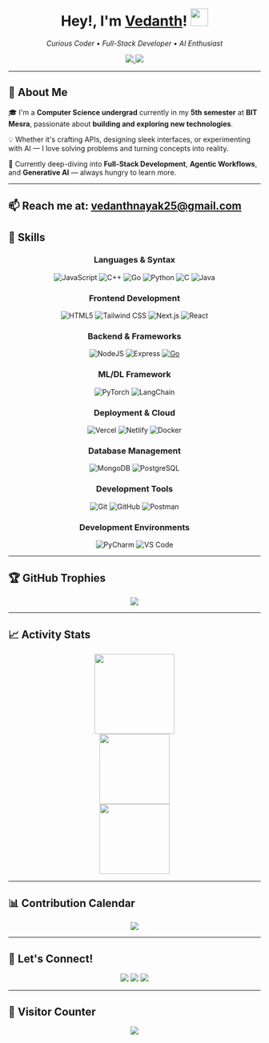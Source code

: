 <h1 align="center">
  Hey!, I'm <a href="https://github.com/vedanthnyk25">Vedanth</a>!
  <img src="https://media.giphy.com/media/hvRJCLFzcasrR4ia7z/giphy.gif" width="35" />
</h1>

<p align="center">
  <em>Curious Coder • Full-Stack Developer • AI Enthusiast</em>
</p>

<p align="center">
  <a href="mailto:vedanthnayak25@gmail.com">
    <img src="https://img.shields.io/badge/Gmail-vedanthnayak25@gmail.com-D14836?style=flat&logo=gmail&logoColor=white" />
  </a>
  <a href="https://www.linkedin.com/in/vedanthnayak/">
    <img src="https://img.shields.io/badge/LinkedIn-Vedanth Nayak-0A66C2?style=flat&logo=linkedin&logoColor=white" />
  </a>
</p>

---

## 🚀 About Me

🎓 I'm a **Computer Science undergrad** currently in my **5th semester** at **BIT Mesra**, passionate about **building and exploring new technologies**.

💡 Whether it's crafting APIs, designing sleek interfaces, or experimenting with AI — I love solving problems and turning concepts into reality.

🧠 Currently deep-diving into **Full-Stack Development**, **Agentic Workflows**, and **Generative AI** — always hungry to learn more.

---  
📫 **Reach me at:** <a href="mailto:vedanthnayak25@gmail.com">vedanthnayak25@gmail.com</a>
---

## 🌟 Skills
<div align="center">

### **Languages & Syntax**
![JavaScript](https://img.shields.io/badge/javascript-%23F7DF1E.svg?style=for-the-badge&logo=javascript&logoColor=black)
![C++](https://img.shields.io/badge/c++-%2300599C.svg?style=for-the-badge&logo=c%2B%2B&logoColor=white)
![Go](https://img.shields.io/badge/go-%2300ADD8.svg?style=for-the-badge&logo=go&logoColor=white)
![Python](https://img.shields.io/badge/python-3670A0?style=for-the-badge&logo=python&logoColor=ffdd54)
![C](https://img.shields.io/badge/C-%2300599C.svg?style=for-the-badge&logo=c&logoColor=white)
![Java](https://img.shields.io/badge/java-%23ED8B00.svg?style=for-the-badge&logo=openjdk&logoColor=white)

### **Frontend Development**
![HTML5](https://img.shields.io/badge/html5-%23E34F26.svg?style=for-the-badge&logo=html5&logoColor=white)
![Tailwind CSS](https://img.shields.io/badge/tailwindcss-%2338B2AC.svg?style=for-the-badge&logo=tailwind-css&logoColor=white)
![Next.js](https://img.shields.io/badge/next.js-%23000000.svg?style=for-the-badge&logo=next.js&logoColor=white)
![React](https://img.shields.io/badge/react-%2320232a.svg?style=for-the-badge&logo=react&logoColor=%2361DAFB)

### **Backend & Frameworks**
![NodeJS](https://img.shields.io/badge/node.js-6DA55F?style=for-the-badge&logo=node.js&logoColor=white)
![Express](https://img.shields.io/badge/express-%23404d59.svg?style=for-the-badge&logo=express&logoColor=white)
[![Go](https://img.shields.io/badge/Go-00ADD8?style=for-the-badge&logo=go)](https://golang.org/)

### **ML/DL Framework**
![PyTorch](https://img.shields.io/badge/pytorch-%23EE4C2C.svg?style=for-the-badge&logo=pytorch&logoColor=white)
![LangChain](https://img.shields.io/badge/langchain-%230FCC7F.svg?style=for-the-badge&logo=langchain&logoColor=white)

### **Deployment & Cloud**
![Vercel](https://img.shields.io/badge/vercel-%23000000.svg?style=for-the-badge&logo=vercel&logoColor=white)
![Netlify](https://img.shields.io/badge/netlify-%2300C7B7.svg?style=for-the-badge&logo=netlify&logoColor=white)
![Docker](https://img.shields.io/badge/docker-%230db7ed.svg?style=for-the-badge&logo=docker&logoColor=white)

### **Database Management**
![MongoDB](https://img.shields.io/badge/MongoDB-%234ea94b.svg?style=for-the-badge&logo=mongodb&logoColor=white)
![PostgreSQL](https://img.shields.io/badge/PostgreSQL-316192?style=for-the-badge&logo=postgresql&logoColor=white)

### **Development Tools**
![Git](https://img.shields.io/badge/GIT-E44C30?style=for-the-badge&logo=git&logoColor=white)
![GitHub](https://img.shields.io/badge/github-%23121011.svg?style=for-the-badge&logo=github&logoColor=white)
![Postman](https://img.shields.io/badge/Postman-FF6C37?style=for-the-badge&logo=postman&logoColor=white)

### **Development Environments**
![PyCharm](https://img.shields.io/badge/pycharm-%23000000.svg?style=for-the-badge&logo=pycharm&logoColor=white)
![VS Code](https://img.shields.io/badge/Visual%20Studio%20Code-0078d7.svg?style=for-the-badge&logo=visual-studio-code&logoColor=white)

</div>

---

## 🏆 GitHub Trophies

<p align="center">
  <img src="https://github-profile-trophy.vercel.app/?username=vedanthnyk25&theme=algolia&no-bg=true&no-frame=true&row=1&margin-w=20" />
</p>

---

## 📈 Activity Stats

<div align="center">
  <img src="https://github-readme-stats.vercel.app/api?username=vedanthnyk25&theme=tokyonight&show_icons=true&count_private=true" height="160" />
  <br />
  <img src="https://github-readme-stats.vercel.app/api/top-langs/?username=vedanthnyk25&layout=compact&theme=tokyonight&langs_count=6" height="140" />
  <br />
  <img src="https://github-readme-streak-stats.herokuapp.com/?user=vedanthnyk25&theme=tokyonight" height="140" />
</div>

---

## 📊 Contribution Calendar

<p align="center">
  <img src="https://github-readme-activity-graph.vercel.app/graph?username=vedanthnyk25&theme=tokyo-night&area=true" />
</p>

---

## 💌 Let's Connect!

<p align="center">
  <a href="mailto:vedanthnayak25@gmail.com"><img src="https://img.shields.io/badge/Gmail-D14836?style=flat&logo=gmail&logoColor=white" /></a>
  <a href="https://www.linkedin.com/in/vedanthnayak/"><img src="https://img.shields.io/badge/LinkedIn-0077B5?style=flat&logo=linkedin&logoColor=white" /></a>
  <a href="https://github.com/vedanthnyk25"><img src="https://img.shields.io/badge/GitHub-181717?style=flat&logo=github&logoColor=white" /></a>
</p>

---

## 🎯 Visitor Counter

<p align="center">
  <img src="https://profile-counter.glitch.me/vedanthnyk25/count.svg" />
</p>
